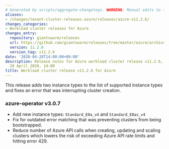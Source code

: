 ```yaml
---
# Generated by scripts/aggregate-changelogs. WARNING: Manual edits to this files will be overwritten.
aliases:
- /changes/tenant-cluster-releases-azure/releases/azure-v11.2.6/
changes_categories:
- Workload cluster releases for Azure
changes_entry:
  repository: giantswarm/releases
  url: https://github.com/giantswarm/releases/tree/master/azure/archived/v11.2.6
  version: 11.2.6
  version_tag: v11.2.6
date: '2020-04-28T14:00:00+00:00'
description: Release notes for Azure workload cluster release v11.2.6, published on
  28 April 2020, 14:00
title: Workload cluster release v11.2.6 for Azure
---
```


This release adds two instance types to the list of supported instance types and fixes an error that was interrupting cluster creation.

### azure-operator v3.0.7
- Add new instance types: ```Standard_E8a_v4``` and ```Standard_E8as_v4```
- Fix for outdated error matching that was preventing clusters from being bootstrapped.
- Reduce number of Azure API calls when creating, updating and scaling clusters which lowers the risk of exceeding Azure API rate limits and hitting error 429.
